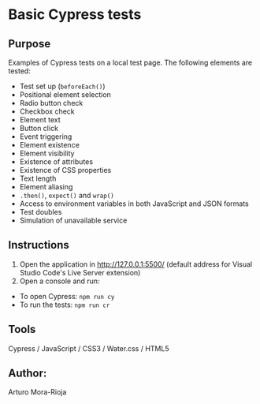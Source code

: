 # Basic Cypress tests

## Purpose
Examples of Cypress tests on a local test page. The following elements are tested:
- Test set up (`beforeEach()`)
- Positional element selection
- Radio button check
- Checkbox check
- Element text
- Button click
- Event triggering
- Element existence
- Element visibility
- Existence of attributes
- Existence of CSS properties
- Text length
- Element aliasing
- `.then()`, `expect()` and `wrap()`
- Access to environment variables in both JavaScript and JSON formats
- Test doubles
- Simulation of unavailable service

## Instructions
1. Open the application in http://127.0.0.1:5500/ (default address for Visual Studio Code's Live Server extension)
2. Open a console and run:
- To open Cypress: `npm run cy`
- To run the tests: `npm run cr`

## Tools
Cypress / JavaScript / CSS3 / Water.css / HTML5

## Author:
Arturo Mora-Rioja